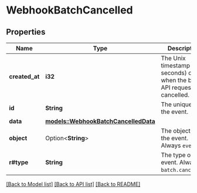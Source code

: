 # WebhookBatchCancelled

## Properties

Name | Type | Description | Notes
------------ | ------------- | ------------- | -------------
**created_at** | **i32** | The Unix timestamp (in seconds) of when the batch API request was cancelled.  | 
**id** | **String** | The unique ID of the event.  | 
**data** | [**models::WebhookBatchCancelledData**](WebhookBatchCancelled_data.md) |  | 
**object** | Option<**String**> | The object of the event. Always `event`.  | [optional]
**r#type** | **String** | The type of the event. Always `batch.cancelled`.  | 

[[Back to Model list]](../README.md#documentation-for-models) [[Back to API list]](../README.md#documentation-for-api-endpoints) [[Back to README]](../README.md)


